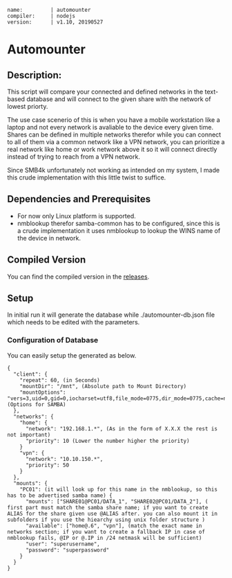 ```
name:         | automounter
compiler:     | nodejs
version:      | v1.10, 20190527
```

# Automounter

## Description:

This script will compare your connected and defined networks in the text-based database and will connect to the given share with the network of lowest priorty. 

The use case scenerio of this is when you have a mobile workstation like a laptop and not every network is avaliable to the device every given time. Shares can be defined in multiple networks therefor while you can connect to all of them via a common network like a VPN network, you can prioritize a real network like home or work network above it so it will connect directly instead of trying to reach from a VPN network.

Since SMB4k unfortunately not working as intended on my system, I made this crude implementation with this little twist to suffice.

## Dependencies and Prerequisites

* For now only Linux platform is supported.
* nmblookup therefor samba-common has to be configured, since this is a crude implementation it uses nmblookup to lookup the WINS name of the device in network.

## Compiled Version
You can find the compiled version in the [releases](https://github.com/cenk1cenk2/automounter/releases/latest).

## Setup

In initial run it will generate the database while ./automounter-db.json file which needs to be edited with the parameters.

### Configuration of Database

You can easily setup the generated as below.

```
{
  "client": {
    "repeat": 60, (in Seconds)
    "mountDir": "/mnt", (Absolute path to Mount Directory)
    "mountOptions": "vers=3,uid=0,gid=0,iocharset=utf8,file_mode=0775,dir_mode=0775,cache=none" (Options for SAMBA)
  },
  "networks": {
    "home": {
      "network": "192.168.1.*", (As in the form of X.X.X the rest is not important)
      "priority": 10 (Lower the number higher the priority)
    }
    "vpn": {
      "network": "10.10.150.*",
      "priority": 50
    }
  },
  "mounts": {
    "PC01": (it will look up for this name in the nmblookup, so this has to be advertised samba name) {
      "mounts": ["SHARE01@PC01/DATA_1", "SHARE02@PC01/DATA_2"], ( first part must match the samba share name; if you want to create ALIAS for the share given use @ALIAS after. you can also mount it in subfolders if you use the hiearchy using unix folder structure )
      "available": ["home@.6", "vpn"], (match the exact name in networks section; if you want to create a fallback IP in case of nmblookup fails, @IP or @.IP in /24 netmask will be sufficient)
      "user": "superusername",
      "password": "superpassword"
    }
  }
}
```
